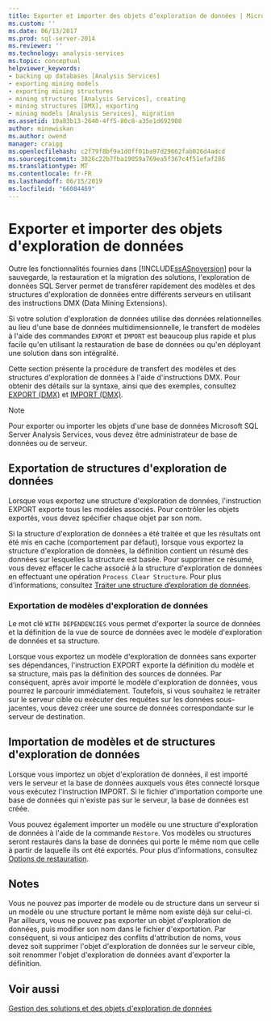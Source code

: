 ```yaml
---
title: Exporter et importer des objets d’exploration de données | Microsoft Docs
ms.custom: ''
ms.date: 06/13/2017
ms.prod: sql-server-2014
ms.reviewer: ''
ms.technology: analysis-services
ms.topic: conceptual
helpviewer_keywords:
- backing up databases [Analysis Services]
- exporting mining models
- exporting mining structures
- mining structures [Analysis Services], creating
- mining structures [DMX], exporting
- mining models [Analysis Services], migration
ms.assetid: 10a83b13-2640-4ff5-80c8-a35e1d692908
author: minewiskan
ms.author: owend
manager: craigg
ms.openlocfilehash: c2f79f8bf9a1d0ff01ba97d29662fab026d4adcd
ms.sourcegitcommit: 3026c22b7fba19059a769ea5f367c4f51efaf286
ms.translationtype: MT
ms.contentlocale: fr-FR
ms.lasthandoff: 06/15/2019
ms.locfileid: "66084469"
---
```

# <a name="export-and-import-data-mining-objects"></a>Exporter et importer des objets d'exploration de données
  Outre les fonctionnalités fournies dans [!INCLUDE[ssASnoversion](../../includes/ssasnoversion-md.md)] pour la sauvegarde, la restauration et la migration des solutions, l'exploration de données SQL Server permet de transférer rapidement des modèles et des structures d'exploration de données entre différents serveurs en utilisant des instructions DMX (Data Mining Extensions).  
  
 Si votre solution d'exploration de données utilise des données relationnelles au lieu d'une base de données multidimensionnelle, le transfert de modèles à l'aide des commandes `EXPORT` et `IMPORT` est beaucoup plus rapide et plus facile qu'en utilisant la restauration de base de données ou qu'en déployant une solution dans son intégralité.  
  
 Cette section présente la procédure de transfert des modèles et des structures d'exploration de données à l'aide d'instructions DMX. Pour obtenir des détails sur la syntaxe, ainsi que des exemples, consultez [EXPORT &#40;DMX&#41;](/sql/dmx/export-dmx) et [IMPORT &#40;DMX&#41;](/sql/dmx/import-dmx).  
  
> [!NOTE]  
>  Pour exporter ou importer les objets d'une base de données Microsoft SQL Server Analysis Services, vous devez être administrateur de base de données ou de serveur.  
  
## <a name="exporting-data-mining-structures"></a>Exportation de structures d'exploration de données  
 Lorsque vous exportez une structure d'exploration de données, l'instruction EXPORT exporte tous les modèles associés. Pour contrôler les objets exportés, vous devez spécifier chaque objet par son nom.  
  
 Si la structure d'exploration de données a été traitée et que les résultats ont été mis en cache (comportement par défaut), lorsque vous exportez la structure d'exploration de données, la définition contient un résumé des données sur lesquelles la structure est basée. Pour supprimer ce résumé, vous devez effacer le cache associé à la structure d'exploration de données en effectuant une opération `Process Clear Structure`. Pour plus d’informations, consultez [Traiter une structure d’exploration de données](process-a-mining-structure.md).  
  
### <a name="exporting-data-mining-models"></a>Exportation de modèles d'exploration de données  
 Le mot clé `WITH DEPENDENCIES` vous permet d'exporter la source de données et la définition de la vue de source de données avec le modèle d'exploration de données et sa structure.  
  
 Lorsque vous exportez un modèle d'exploration de données sans exporter ses dépendances, l'instruction EXPORT exporte la définition du modèle et sa structure, mais pas la définition des sources de données. Par conséquent, après avoir importé le modèle d'exploration de données, vous pourrez le parcourir immédiatement. Toutefois, si vous souhaitez le retraiter sur le serveur cible ou exécuter des requêtes sur les données sous-jacentes, vous devez créer une source de données correspondante sur le serveur de destination.  
  
## <a name="importing-data-mining-structures-and-models"></a>Importation de modèles et de structures d'exploration de données  
 Lorsque vous importez un objet d'exploration de données, il est importé vers le serveur et la base de données auxquels vous êtes connecté lorsque vous exécutez l'instruction IMPORT. Si le fichier d'importation comporte une base de données qui n'existe pas sur le serveur, la base de données est créée.  
  
 Vous pouvez également importer un modèle ou une structure d'exploration de données à l'aide de la commande `Restore`. Vos modèles ou structures seront restaurés dans la base de données qui porte le même nom que celle à partir de laquelle ils ont été exportés. Pour plus d’informations, consultez [Options de restauration](../multidimensional-models/restore-options.md).  
  
## <a name="remarks"></a>Notes  
 Vous ne pouvez pas importer de modèle ou de structure dans un serveur si un modèle ou une structure portant le même nom existe déjà sur celui-ci. Par ailleurs, vous ne pouvez pas exporter un objet d'exploration de données, puis modifier son nom dans le fichier d'exportation. Par conséquent, si vous anticipez des conflits d'attribution de noms, vous devez soit supprimer l'objet d'exploration de données sur le serveur cible, soit renommer l'objet d'exploration de données avant d'exporter la définition.  
  
## <a name="see-also"></a>Voir aussi  
 [Gestion des solutions et des objets d'exploration de données](management-of-data-mining-solutions-and-objects.md)  
  
  
